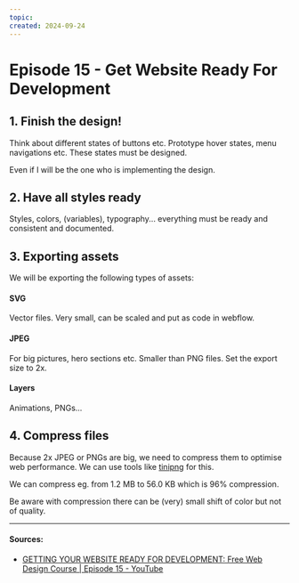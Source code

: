 ```yaml
---
topic: 
created: 2024-09-24
---
```


# Episode 15 - Get Website Ready For Development

## 1.  Finish the design!

Think about different states of buttons etc. Prototype hover states, menu navigations etc. These states must be designed.

Even if I will be the one who is implementing the design.

## 2. Have all styles ready

Styles, colors, (variables), typography... everything must be ready and consistent and documented.

## 3. Exporting assets

We will be exporting the following types of assets:

#### SVG 

Vector files. Very small, can be scaled and put as code in webflow.

#### JPEG

For big pictures, hero sections etc. Smaller than PNG files. Set the export size to 2x. 

#### Layers

Animations, PNGs...

## 4. Compress files

Because 2x JPEG or PNGs are big, we need to compress them to optimise web performance. We can use tools like [tinipng](https://tinypng.com/) for this. 

We can compress eg. from 1.2 MB to 56.0 KB which is 96% compression.

Be aware with compression there can be (very) small shift of color but not of quality.


___

#### Sources:
- [GETTING YOUR WEBSITE READY FOR DEVELOPMENT: Free Web Design Course | Episode 15 - YouTube](https://www.youtube.com/watch?v=lQzmGrUQUDc&list=PLXC_gcsKLD6n7p6tHPBxsKjN5hA_quaPI&index=16)
